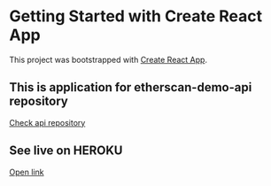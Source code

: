 # Getting Started with Create React App

This project was bootstrapped with [Create React App](https://github.com/facebook/create-react-app).

## This is application for etherscan-demo-api repository

[Check api repository ](https://github.com/romeruk/etherscan-demo-api)

## See live on HEROKU

[Open link](https://etherscan-demo-client.herokuapp.com/)
